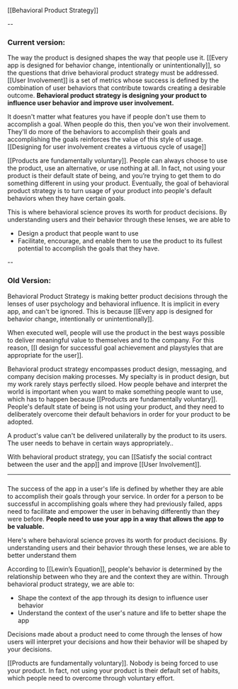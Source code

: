 [[Behavioral Product Strategy]] 

--
### Current version:
The way the product is designed shapes the way that people use it. [[Every app is designed for behavior change, intentionally or unintentionally]], so the questions that drive behavioral product strategy must be addressed. [[User Involvement]] is a set of metrics whose success is defined by the combination of user behaviors that contribute towards creating a desirable outcome. **Behavioral product strategy is designing your product to influence user behavior and improve user involvement.**

It doesn't matter what features you have if people don't use them to accomplish a goal. When people do this, then you've won their involvement. They'll do more of the behaviors to accomplish their goals and accomplishing the goals reinforces the value of this style of usage. [[Designing for user involvement creates a virtuous cycle of usage]]

[[Products are fundamentally voluntary]]. People can always choose to use the product, use an alternative, or use nothing at all. In fact, not using your product is their default state of being, and you’re trying to get them to do something different in using your product. Eventually, the goal of behavioral product strategy is to turn usage of your product into people's default behaviors when they have certain goals.

This is where behavioral science proves its worth for product decisions. By understanding users and their behavior through these lenses, we are able to 
* Design a product that people want to use
* Facilitate, encourage, and enable them to use the product to its fullest potential to accomplish the goals that they have.




--
### Old Version:
Behavioral Product Strategy is making better product decisions through the lenses of user psychology and behavioral influence. It is implicit in every app, and can't be ignored. This is because [[Every app is designed for behavior change, intentionally or unintentionally]].

When executed well, people will use the product in the best ways possible to deliver meaningful value to themselves and to the company. For this reason, [[I design for successful goal achievement and playstyles that are appropriate for the user]].

Behavioral product strategy encompasses product design, messaging, and company decision making processes. My specialty is in product design, but my work rarely stays perfectly siloed. How people behave and interpret the world is important when you want to make something people want to use, which has to happen because [[Products are fundamentally voluntary]]. People's default state of being is not using your product, and they need to deliberately overcome their default behaviors in order for your product to be adopted. 

A product's value can't be delivered unilaterally by the product to its users. The user needs to behave in certain ways appropriately..

With behavioral product strategy, you can [[Satisfy the social contract between the user and the app]] and improve [[User Involvement]].



---

### 
The success of the app in a user's life is defined by whether they are able to accomplish their goals through your service. In order for a person to be successful in accomplishing goals where they had previously failed, apps need to facilitate and empower the user in behaving differently than they were before. **People need to use your app in a way that allows the app to be valuable.**

Here's where behavioral science proves its worth for product decisions. By understanding users and their behavior through these lenses, we are able to better understand them

According to [[Lewin’s Equation]], people's behavior is determined by the relationship between who they are and the context they are within. Through behavioral product strategy, we are able to:
* Shape the context of the app through its design to influence user behavior
* Understand the context of the user's nature and life to better shape the app

Decisions made about a product need to come through the lenses of how users will interpret your decisions and how their behavior will be shaped by your decisions.

[[Products are fundamentally voluntary]]. Nobody is being forced to use your product. In fact, not using your product is their default set of habits, which people need to overcome through voluntary effort.



